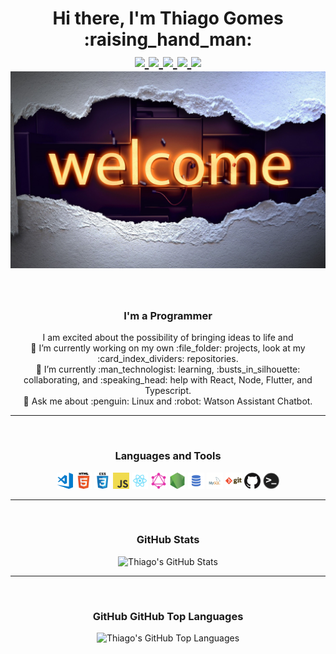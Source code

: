 <div align=center>
	<h1> Hi there, I'm Thiago Gomes :raising_hand_man: <br/>
		<a href="https://www.linkedin.com/in/th14g0d3v/">
			<img src="https://img.shields.io/badge/LinkedIn-blue"/>
		</a>
		<a href="https://www.linkedin.com/in/th14g0d3v/">
			<img src="https://img.shields.io/badge/LinkedIn-Thiago%20Gomes-blue"/>
		</a>
		<a href="https://www.linkedin.com/in/th14g0d3v/">
			<img src="https://img.shields.io/badge/LinkedIn-Thiago%20Gomes-blue"/>
		</a>
		<a href="https://www.linkedin.com/in/th14g0d3v/">
			<img src="https://img.shields.io/badge/LinkedIn-Thiago%20Gomes-blue"/>
		</a>
		<img src="https://img.shields.io/badge/Gmail-th14g0d3v@gmail.com-red"/>
		<a href="#-CODE"><img src="https://github.com/th14g0d3v/th14g0d3v/raw/master/public/welcome.png" alt="alt text" title="image" style="max-width:100%;"></a>
	</h1>	
</div><br/>

<div align=center>
	<h3> I'm a Programmer </h3>
	<span> I am excited about the possibility of bringing ideas to life and </span><br/>
	<span> 🔭 I’m currently working on my own :file_folder: projects, look at my :card_index_dividers: repositories. </span><br/>
	<span> 🌱 I’m currently :man_technologist: learning, :busts_in_silhouette: collaborating, and :speaking_head: help with React, Node, Flutter, and Typescript. </span><br/>
	<span> 💬 Ask me about :penguin: Linux and :robot: Watson Assistant Chatbot. </span>
</div><hr/><br/>

<div align=center>
	<h3> Languages and Tools </h3>
	<img alt="Visual Studio Code" width="26px" src="https://raw.githubusercontent.com/github/explore/80688e429a7d4ef2fca1e82350fe8e3517d3494d/topics/visual-studio-code/visual-studio-code.png" />
	<img alt="HTML5" width="26px" src="https://raw.githubusercontent.com/github/explore/80688e429a7d4ef2fca1e82350fe8e3517d3494d/topics/html/html.png" />
	<img alt="CSS3" width="26px" src="https://raw.githubusercontent.com/github/explore/80688e429a7d4ef2fca1e82350fe8e3517d3494d/topics/css/css.png" />
	<img alt="JavaScript" width="26px" src="https://raw.githubusercontent.com/github/explore/80688e429a7d4ef2fca1e82350fe8e3517d3494d/topics/javascript/javascript.png" />
	<img alt="React" width="26px" src="https://raw.githubusercontent.com/github/explore/80688e429a7d4ef2fca1e82350fe8e3517d3494d/topics/react/react.png" />
	<img alt="GraphQL" width="26px" src="https://raw.githubusercontent.com/github/explore/80688e429a7d4ef2fca1e82350fe8e3517d3494d/topics/graphql/graphql.png" />
	<img alt="Node.js" width="26px" src="https://raw.githubusercontent.com/github/explore/80688e429a7d4ef2fca1e82350fe8e3517d3494d/topics/nodejs/nodejs.png" />
	<img alt="SQL" width="26px" src="https://raw.githubusercontent.com/github/explore/80688e429a7d4ef2fca1e82350fe8e3517d3494d/topics/sql/sql.png" />
	<img alt="PostgreSQL" width="26px" src="https://raw.githubusercontent.com/github/explore/80688e429a7d4ef2fca1e82350fe8e3517d3494d/topics/mysql/mysql.png" />
	<img alt="Git" width="26px" src="https://raw.githubusercontent.com/github/explore/80688e429a7d4ef2fca1e82350fe8e3517d3494d/topics/git/git.png" />
	<img alt="GitHub" width="26px" src="https://raw.githubusercontent.com/github/explore/78df643247d429f6cc873026c0622819ad797942/topics/github/github.png" />
	<img alt="Terminal" width="26px" src="https://raw.githubusercontent.com/github/explore/80688e429a7d4ef2fca1e82350fe8e3517d3494d/topics/terminal/terminal.png" />
</div><hr/><br/>

<div align=center>
	<h3> GitHub Stats </h3>
	<p> <img alt="Thiago's GitHub Stats" src="https://github-readme-stats.vercel.app/api?username=th14g0d3v&theme=chartreuse-dark&show_icons=true&hide_border=true"/></p>
</div><hr/><br/>

<div align=center>
	<h3> GitHub GitHub Top Languages </h3>
	<p> <img alt="Thiago's GitHub Top Languages" src="https://github-readme-stats.vercel.app/api/top-langs/?username=th14g0d3v&theme=chartreuse-dark&show_icons=true&hide_border=true" /> </p>
</div>
